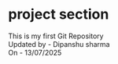 # project section
This is my first Git Repository
<br>
Updated by - Dipanshu sharma
<br>
On - 13/07/2025

